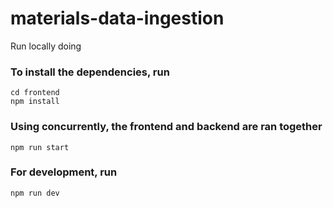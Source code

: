# materials-data-ingestion

Run locally doing

### To install the dependencies, run
```
cd frontend
npm install
```

### Using concurrently, the frontend and backend are ran together
```
npm run start
```

### For development, run
```
npm run dev
```